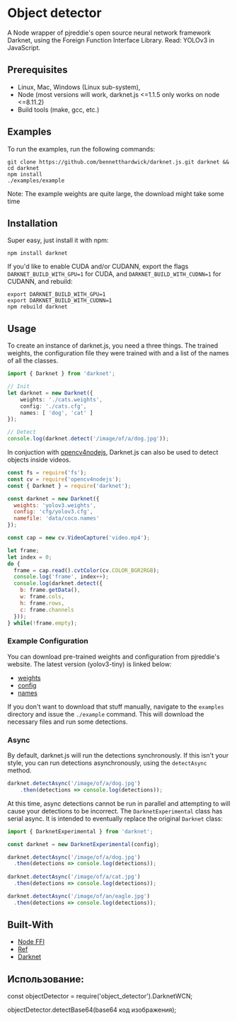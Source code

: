 # Object detector
A Node wrapper of pjreddie's open source neural network framework Darknet, using the Foreign Function Interface Library. Read: YOLOv3 in JavaScript.

## Prerequisites
- Linux, Mac, Windows (Linux sub-system),
- Node (most versions will work, darknet.js <=1.1.5 only works on node <=8.11.2)
- Build tools (make, gcc, etc.)

## Examples
To run the examples, run the following commands:
```
git clone https://github.com/bennetthardwick/darknet.js.git darknet && cd darknet
npm install
./examples/example
```
Note: The example weights are quite large, the download might take some time

## Installation
Super easy, just install it with npm:
```
npm install darknet
```
If you'd like to enable CUDA and/or CUDANN, export the flags `DARKNET_BUILD_WITH_GPU=1` for CUDA, and `DARKNET_BUILD_WITH_CUDNN=1` for CUDANN, and rebuild:
```
export DARKNET_BUILD_WITH_GPU=1
export DARKNET_BUILD_WITH_CUDNN=1
npm rebuild darknet
```

## Usage
To create an instance of darknet.js, you need a three things. The trained weights, the configuration file they were trained with and a list of the names of all the classes.
```typescript
import { Darknet } from 'darknet';

// Init
let darknet = new Darknet({
    weights: './cats.weights',
    config: './cats.cfg',
    names: [ 'dog', 'cat' ]
});

// Detect
console.log(darknet.detect('/image/of/a/dog.jpg'));
```

In conjuction with [opencv4nodejs](https://github.com/justadudewhohacks/opencv4nodejs), Darknet.js can also be used to detect objects inside videos.
```javascript
const fs = require('fs');
const cv = require('opencv4nodejs');
const { Darknet } = require('darknet');

const darknet = new Darknet({
  weights: 'yolov3.weights',
  config: 'cfg/yolov3.cfg',
  namefile: 'data/coco.names'
});

const cap = new cv.VideoCapture('video.mp4');

let frame;
let index = 0;
do {
  frame = cap.read().cvtColor(cv.COLOR_BGR2RGB);
  console.log('frame', index++); 
  console.log(darknet.detect({
    b: frame.getData(),
    w: frame.cols,
    h: frame.rows,
    c: frame.channels
  }));
} while(!frame.empty);
```

### Example Configuration
You can download pre-trained weights and configuration from pjreddie's website. The latest version (yolov3-tiny) is linked below: 
- [weights](https://pjreddie.com/media/files/yolov3-tiny.weights)
- [config](https://github.com/pjreddie/darknet/blob/master/cfg/yolov3-tiny.cfg)
- [names](https://raw.githubusercontent.com/pjreddie/darknet/master/data/coco.names)

If you don't want to download that stuff manually, navigate to the `examples` directory and issue the `./example` command. This will download the necessary files and run some detections.

### Async
By default, darknet.js will run the detections synchronously. If this isn't your style, you can run detections asynchronously, using the `detectAsync` method. 
```typescript
darknet.detectAsync('/image/of/a/dog.jpg')
    .then(detections => console.log(detections));
```
At this time, async detections cannot be run in parallel and attempting to will cause your detections to be incorrect. The `DarknetExperimental` class has serial async. It is intended to eventually replace the original `Darknet` class:
```typescript
import { DarknetExperimental } from 'darknet';

const darknet = new DarknetExperimental(config);

darknet.detectAsync('/image/of/a/dog.jpg')
  .then(detections => console.log(detections));
  
darknet.detectAsync('/image/of/a/cat.jpg')
  .then(detections => console.log(detections));

darknet.detectAsync('/image/of/an/eagle.jpg')
  .then(detections => console.log(detections));
```
## Built-With
- [Node FFI](https://github.com/node-ffi/node-ffi)
- [Ref](https://github.com/TooTallNate/ref)
- [Darknet](https://github.com/pjreddie/darknet)

## Использование:
const objectDetector = require('object_detector').DarknetWCN;

objectDetector.detectBase64(base64 код изображения);
